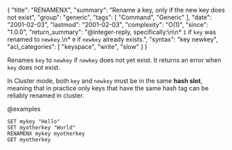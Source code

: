 {
  "title": "RENAMENX",
  "summary": "Rename a key, only if the new key does not exist",
  "group": "generic",
  "tags": [
    "Command",
    "Generic"
  ],
  "date": "2001-02-03",
  "lastmod": "2001-02-03",
  "complexity": "O(1)",
  "since": "1.0.0",
  "return_summary": "@integer-reply, specifically:\n\n* `1` if `key` was renamed to `newkey`.\n* `0` if `newkey` already exists.",
  "syntax": "key newkey",
  "acl_categories": [
    "keyspace",
    "write",
    "slow"
  ]
}

Renames `key` to `newkey` if `newkey` does not yet exist.
It returns an error when `key` does not exist.

In Cluster mode, both `key` and `newkey` must be in the same **hash slot**, meaning that in practice only keys that have the same hash tag can be reliably renamed in cluster.


@examples

```cli
SET mykey "Hello"
SET myotherkey "World"
RENAMENX mykey myotherkey
GET myotherkey
```

